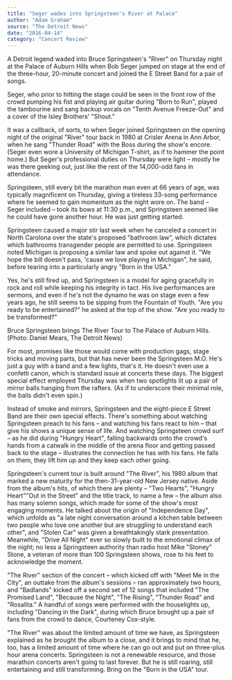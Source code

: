 ```yaml
---
title: "Seger wades into Springsteen's River at Palace"
author: "Adam Graham"
source: "The Detroit News"
date: "2016-04-14"
category: "Concert Review"
---
```


A Detroit legend waded into Bruce Springsteen's "River" on Thursday night at the Palace of Auburn Hills when Bob Seger jumped on stage at the end of the three-hour, 20-minute concert and joined the E Street Band for a pair of songs.

Seger, who prior to hitting the stage could be seen in the front row of the crowd pumping his fist and playing air guitar during "Born to Run", played the tambourine and sang backup vocals on "Tenth Avenue Freeze-Out" and a cover of the Isley Brothers' "Shout."

It was a callback, of sorts, to when Seger joined Springsteen on the opening night of the original "River" tour back in 1980 at Crisler Arena in Ann Arbor, when he sang "Thunder Road" with the Boss during the show's encore. (Seger even wore a University of Michigan T-shirt, as if to hammer the point home.) But Seger's professional duties on Thursday were light – mostly he was there geeking out, just like the rest of the 14,000-odd fans in attendance.

Springsteen, still every bit the marathon man even at 66 years of age, was typically magnificent on Thursday, giving a tireless 33-song performance where he seemed to gain momentum as the night wore on. The band – Seger included – took its bows at 11:30 p.m., and Springsteen seemed like he could have gone another hour. He was just getting started.

Springsteen caused a major stir last week when he canceled a concert in North Carolona over the state's proposed "bathroom law", which dictates which bathrooms transgender people are permitted to use. Springsteen noted Michigan is proposing a similar law and spoke out against it. "We hope the bill doesn't pass, 'cause we love playing in Michigan", he said, before tearing into a particularly angry "Born in the USA."

Yes, he's still fired up, and Springsteen is a model for aging gracefully in rock and roll while keeping his integrity in tact. His live performances are sermons, and even if he's not the dynamo he was on stage even a few years ago, he still seems to be sipping from the Fountain of Youth. "Are you ready to be entertained?" he asked at the top of the show. "Are you ready to be transformed?"

Bruce Springsteen brings The River Tour to The Palace of Auburn Hills. (Photo: Daniel Mears, The Detroit News)

For most, promises like those would come with production gags, stage tricks and moving parts, but that has never been the Springsteen M.O. He's just a guy with a band and a few lights, that's it. He doesn't even use a confetti canon, which is standard issue at concerts these days. The biggest special effect employed Thursday was when two spotlights lit up a pair of mirror balls hanging from the rafters. (As if to underscore their minimal role, the balls didn't even spin.)

Instead of smoke and mirrors, Springsteen and the eight-piece E Street Band are their own special effects. There's something about watching Springsteen preach to his fans – and watching his fans react to him – that give his shows a unique sense of life. And watching Springsteen crowd surf – as he did during "Hungry Heart", falling backwards onto the crowd's hands from a catwalk in the middle of the arena floor and getting passed back to the stage – illustrates the connection he has with his fans. He falls on them, they lift him up and they keep each other going.

Springsteen's current tour is built around "The River", his 1980 album that marked a new maturity for the then-31-year-old New Jersey native. Aside from the album's hits, of which there are plenty – "Two Hearts", "Hungry Heart""Out in the Street" and the title track, to name a few – the album also has many solemn songs, which made for some of the show's most engaging moments. He talked about the origin of "Independence Day", which unfolds as "a late night conversation around a kitchen table between two people who love one another but are struggling to understand each other", and "Stolen Car" was given a breathtakingly stark presentation. Meanwhile, "Drive All Night" ever so slowly built to the emotional climax of the night; no less a Springsteen authority than radio host Mike "Stoney" Stone, a veteran of more than 100 Springsteen shows, rose to his feet to acknowledge the moment.

"The River" section of the concert – which kicked off with "Meet Me in the City", an outtake from the album's sessions – ran approximately two hours, and "Badlands" kicked off a second set of 12 songs that included "The Promised Land", "Because the Night", "The Rising", "Thunder Road" and "Rosalita." A handful of songs were performed with the houselights up, including "Dancing in the Dark", during which Bruce brought up a pair of fans from the crowd to dance, Courteney Cox-style.

"The River" was about the limited amount of time we have, as Springsteen explained as he brought the album to a close, and it brings to mind that he, too, has a limited amount of time where he can go out and put on three-plus hour arena concerts. Springsteen is not a renewable resource, and those marathon concerts aren't going to last forever. But he is still roaring, still entertaining and still transforming. Bring on the "Born in the USA" tour.
